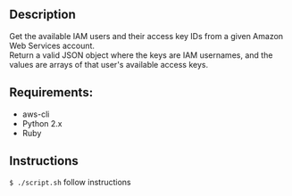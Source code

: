 ## Description

Get the available IAM users and their access key IDs from a given Amazon Web Services account.  
Return a valid JSON object where the keys are IAM usernames, and the values are arrays of that user's available access keys. 

## Requirements:

- aws-cli
- Python 2.x
- Ruby

## Instructions
`$ ./script.sh`
follow instructions
